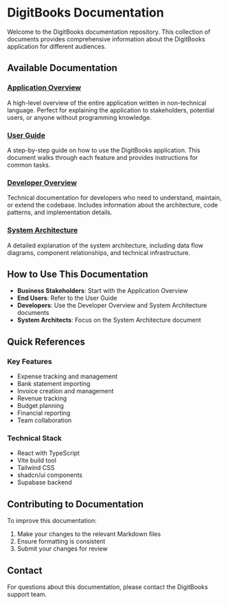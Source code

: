 
# DigitBooks Documentation

Welcome to the DigitBooks documentation repository. This collection of documents provides comprehensive information about the DigitBooks application for different audiences.

## Available Documentation

### [Application Overview](./APPLICATION_OVERVIEW.md)
A high-level overview of the entire application written in non-technical language. Perfect for explaining the application to stakeholders, potential users, or anyone without programming knowledge.

### [User Guide](./USER_GUIDE.md)
A step-by-step guide on how to use the DigitBooks application. This document walks through each feature and provides instructions for common tasks.

### [Developer Overview](./DEVELOPER_OVERVIEW.md) 
Technical documentation for developers who need to understand, maintain, or extend the codebase. Includes information about the architecture, code patterns, and implementation details.

### [System Architecture](./SYSTEM_ARCHITECTURE.md)
A detailed explanation of the system architecture, including data flow diagrams, component relationships, and technical infrastructure.

## How to Use This Documentation

- **Business Stakeholders**: Start with the Application Overview
- **End Users**: Refer to the User Guide
- **Developers**: Use the Developer Overview and System Architecture documents
- **System Architects**: Focus on the System Architecture document

## Quick References

### Key Features
- Expense tracking and management
- Bank statement importing
- Invoice creation and management
- Revenue tracking
- Budget planning
- Financial reporting
- Team collaboration

### Technical Stack
- React with TypeScript
- Vite build tool
- Tailwind CSS
- shadcn/ui components
- Supabase backend

## Contributing to Documentation

To improve this documentation:

1. Make your changes to the relevant Markdown files
2. Ensure formatting is consistent
3. Submit your changes for review

## Contact

For questions about this documentation, please contact the DigitBooks support team.
